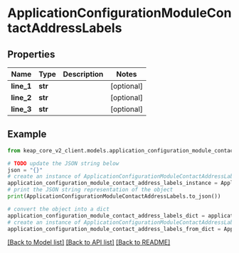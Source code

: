 # ApplicationConfigurationModuleContactAddressLabels


## Properties

Name | Type | Description | Notes
------------ | ------------- | ------------- | -------------
**line_1** | **str** |  | [optional] 
**line_2** | **str** |  | [optional] 
**line_3** | **str** |  | [optional] 

## Example

```python
from keap_core_v2_client.models.application_configuration_module_contact_address_labels import ApplicationConfigurationModuleContactAddressLabels

# TODO update the JSON string below
json = "{}"
# create an instance of ApplicationConfigurationModuleContactAddressLabels from a JSON string
application_configuration_module_contact_address_labels_instance = ApplicationConfigurationModuleContactAddressLabels.from_json(json)
# print the JSON string representation of the object
print(ApplicationConfigurationModuleContactAddressLabels.to_json())

# convert the object into a dict
application_configuration_module_contact_address_labels_dict = application_configuration_module_contact_address_labels_instance.to_dict()
# create an instance of ApplicationConfigurationModuleContactAddressLabels from a dict
application_configuration_module_contact_address_labels_from_dict = ApplicationConfigurationModuleContactAddressLabels.from_dict(application_configuration_module_contact_address_labels_dict)
```
[[Back to Model list]](../README.md#documentation-for-models) [[Back to API list]](../README.md#documentation-for-api-endpoints) [[Back to README]](../README.md)


